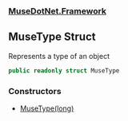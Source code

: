 ### [MuseDotNet.Framework](./MuseDotNet-Framework.md 'MuseDotNet.Framework')
## MuseType Struct
Represents a type of an object  
```csharp
public readonly struct MuseType
```
### Constructors
- [MuseType(long)](./MuseType-MuseType(long).md 'MuseDotNet.Framework.MuseType.MuseType(long)')
